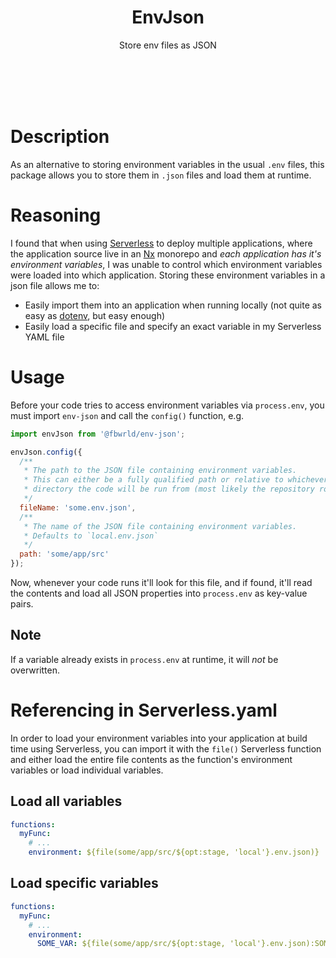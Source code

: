 <h1 align="center">
    EnvJson
</h1>

<p align="center">
    Store env files as JSON
</p>
<br/>
<br/>
<br/>
<br/>

# Description

As an alternative to storing environment variables in the usual `.env` files, this package allows you to store them in `.json` files and load them at runtime.

# Reasoning

I found that when using [Serverless](https://www.serverless.com/) to deploy multiple applications, where the application source live in an [Nx](https://nx.dev/) monorepo and _each application has it's environment variables_, I was unable to control which environment variables were loaded into which application. Storing these environment variables in a json file allows me to:
- Easily import them into an application when running locally (not quite as easy as [dotenv](https://www.npmjs.com/package/dotenv), but easy enough)
- Easily load a specific file and specify an exact variable in my Serverless YAML file

# Usage

Before your code tries to access environment variables via  `process.env`, you must import `env-json` and call the `config()` function, e.g. 

```js
import envJson from '@fbwrld/env-json';

envJson.config({
  /**
   * The path to the JSON file containing environment variables.
   * This can either be a fully qualified path or relative to whichever
   * directory the code will be run from (most likely the repository root).
   */
  fileName: 'some.env.json',
  /**
   * The name of the JSON file containing environment variables.
   * Defaults to `local.env.json`
   */
  path: 'some/app/src'
});
```

Now, whenever your code runs it'll look for this file, and if found, it'll read the contents and load all JSON properties into `process.env` as key-value pairs.

## Note

If a variable already exists in `process.env` at runtime, it will _not_ be overwritten.

# Referencing in Serverless.yaml

In order to load your environment variables into your application at build time using Serverless, you can import it with the `file()` Serverless function and either load the entire file contents as the function's environment variables or load individual variables. 

## Load all variables

```yml
functions:
  myFunc:
    # ...
    environment: ${file(some/app/src/${opt:stage, 'local'}.env.json)}
```
## Load specific variables

```yml
functions:
  myFunc:
    # ...
    environment: 
      SOME_VAR: ${file(some/app/src/${opt:stage, 'local'}.env.json):SOME_KEY_FROM_FILE}
```
